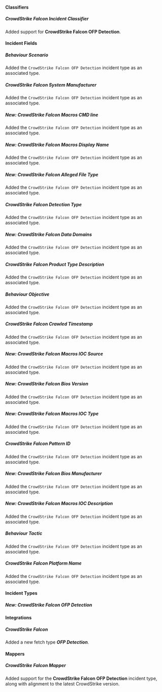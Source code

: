 
#### Classifiers

##### CrowdStrike Falcon Incident Classifier

Added support for **CrowdStrike Falcon OFP Detection**.

#### Incident Fields

##### Behaviour Scenario

Added the `CrowdStrike Falcon OFP Detection` incident type as an associated type.

##### CrowdStrike Falcon System Manufacturer

Added the `CrowdStrike Falcon OFP Detection` incident type as an associated type.

##### New: CrowdStrike Falcon Macros CMD line

Added the `CrowdStrike Falcon OFP Detection` incident type as an associated type.

##### New: CrowdStrike Falcon Macros Display Name

Added the `CrowdStrike Falcon OFP Detection` incident type as an associated type.

##### New: CrowdStrike Falcon Alleged File Type

Added the `CrowdStrike Falcon OFP Detection` incident type as an associated type.

##### CrowdStrike Falcon Detection Type

Added the `CrowdStrike Falcon OFP Detection` incident type as an associated type.

##### New: CrowdStrike Falcon Data Domains

Added the `CrowdStrike Falcon OFP Detection` incident type as an associated type.

##### CrowdStrike Falcon Product Type Description

Added the `CrowdStrike Falcon OFP Detection` incident type as an associated type.

##### Behaviour Objective

Added the `CrowdStrike Falcon OFP Detection` incident type as an associated type.

##### CrowdStrike Falcon Crawled Timestamp

Added the `CrowdStrike Falcon OFP Detection` incident type as an associated type.

##### New: CrowdStrike Falcon Macros IOC Source

Added the `CrowdStrike Falcon OFP Detection` incident type as an associated type.

##### New: CrowdStrike Falcon Bios Version

Added the `CrowdStrike Falcon OFP Detection` incident type as an associated type.

##### New: CrowdStrike Falcon Macros IOC Type

Added the `CrowdStrike Falcon OFP Detection` incident type as an associated type.

##### CrowdStrike Falcon Pattern ID

Added the `CrowdStrike Falcon OFP Detection` incident type as an associated type.

##### New: CrowdStrike Falcon Bios Manufacturer

Added the `CrowdStrike Falcon OFP Detection` incident type as an associated type.

##### New: CrowdStrike Falcon Macros IOC Description

Added the `CrowdStrike Falcon OFP Detection` incident type as an associated type.

##### Behaviour Tactic

Added the `CrowdStrike Falcon OFP Detection` incident type as an associated type.

##### CrowdStrike Falcon Platform Name

Added the `CrowdStrike Falcon OFP Detection` incident type as an associated type.

#### Incident Types

##### New: CrowdStrike Falcon OFP Detection

#### Integrations

##### CrowdStrike Falcon

Added a new fetch type  ***OFP Detection***.

#### Mappers

##### CrowdStrike Falcon Mapper

Added support for the **CrowdStrike Falcon OFP Detection** incident type, along with alignment to the latest CrowdStrike version.
